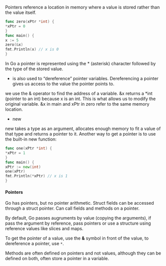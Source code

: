 


Pointers reference a location in memory where a value
is stored rather than the value itself.

```go
func zero(xPtr *int) {
*xPtr = 0
}
func main() {
x := 5
zero(&x)
fmt.Println(x) // x is 0
}
```

In Go a pointer is represented using the * (asterisk)
character followed by the type of the stored value.
* is also used to “dereference” pointer variables. Dereferencing
a pointer gives us access to the value the
pointer points to.

we use the & operator to find the address of a variable. &x returns a *int (pointer to an int) because x
is an int. This is what allows us to modify the original
variable. &x in main and xPtr in zero refer to the same
memory location.


- new

new takes a type as an argument, allocates enough
memory to fit a value of that type and returns a
pointer to it.
Another way to get a pointer is to use the built-in new
function:

```go
func one(xPtr *int) {
*xPtr = 1
}
func main() {
xPtr := new(int)
one(xPtr)
fmt.Println(*xPtr) // x is 1
}
```

#### Pointers

Go has pointers, but no pointer arithmetic. Struct fields can be accessed through a struct pointer. Can call fields and methods on a pointer.

By default, Go passes augruments by value (copying the arguments), if pass the argument by reference, pass pointers or use a structure using reference values like slices and maps.

To get the pointer of a value, use the **&** symbol in front of the value, to dereference a pointer, use `*`.

Methods are often defined on pointers and not values, although they can be defined on both, often store a pointer in a variable.
